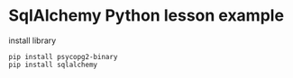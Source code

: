 # SqlAlchemy Python lesson example 
 
install library 
   
```
pip install psycopg2-binary 
pip install sqlalchemy 
``` 
 
  
 
 
